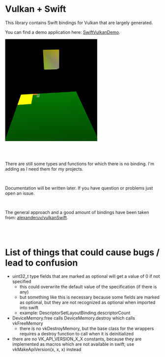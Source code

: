# Vulkan + Swift

This library contains Swift bindings for Vulkan that are largely generated.

You can find a demo application here: [SwiftVulkanDemo](https://github.com/UnGast/SwiftVulkanDemo).

<img alt="screenshot" src="https://github.com/UnGast/SwiftVulkanDemo/raw/master/Docs/Assets/screenshot.png?raw=true" width="300"/>

<br><br>

There are still some types and functions for which there is no binding. I'm adding as I need them for my projects.

<br>

Documentation will be written later. If you have question or problems just open an issue.

<br>

The general approach and a good amount of bindings have been taken from: [alexanderuv/vulkanSwift](https://github.com/alexanderuv/vulkanSwift).

<br>
<br>

# List of things that could cause bugs / lead to confusion

- uint32_t type fields that are marked as optional will get a value of 0 if not specified
  - this could overwrite the default value of the specification (if there is any)
  - but something like this is necessary because some fields are marked as optional, but they are not recognized as optional when imported into swift
  - example: DescriptorSetLayoutBinding.descriptorCount
- DeviceMemory.free calls DeviceMemory.destroy which calls vkFreeMemory
  - there is no vkDestroyMemory, but the base class for the wrappers requires a destroy function to call when it is deinitialized
- there are no VK_API_VERSION_X_X constants, because they are implemented as macros which are not available in swift; use vkMakeApiVersion(x, x, x) instead